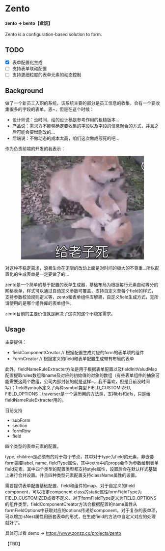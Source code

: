 # Zento

#### zento -> bento【盒饭】

Zento is a configuration-based solution to form.

## TODO

* [x] 表单配置化生成
* [ ] 支持表单联动配置
* [ ] 支持更细粒度的表单元素的动态控制

## Background

做了一个新员工入职的系统，该系统主要的部分是员工信息的收集，会有一个要收集很多的字段的表单。恩~，但是在这个时候：

* 设计师说：没时间，给的设计稿是参考作用的粗糙版本...
* 产品说：需求方不能够确定要收集的字段以及字段的信息聚合的方式，并且之后可能会要增删改的...
* 后端说：不做动态的成本太高，咱们这次做成写死的吧...

作为负责前端的开发的我表示：

<p align="center">
  <img width="400px" src="./godie.gif" />
</p>

对这种不稳定需求，浪费生命在无限的改动上面是对时间的极大的不尊重...所以配置化的生成表单是一定要做了的...

zento是一个简单的基于配置的表单生成器，基础布局为根据每行元素自动等分的网格表单，样式可以通过自动定义参数可覆盖，支持自定义至每个field的样式，支持参数校验规则定义等，zento和表单组件库解耦，自定义field生成方式，无所谓使用的是哪个组件库的表单组件。

zento目前的主要价值就是解决了这次的这个不稳定需求。

## Usage

主要提供：

* fieldComponentCreator // 根据配置生成对应的form的表单项的组件
* FormCreator // 根据定义的field和表单配置生成带有布局的表单

此外，fieldNameRuleExtracter方法是用于根据表单配置以及fieldInitValudMap配置提取rules数组和name及对应的初始值的对象的数组（有些表单组件的抽象可能需要这两个数组，公司内部封装的就是这样~，我不喜欢，但是目前没时间写）；fieldSymbols定义了两种symbol类型 FIELD_CUSTOMIZED, FIELD_OPTIONS；traverser是一个遍历用的方法类，支持bfs和dfs，只是给fieldNameRuleExtracter用的。

目前支持

* subForm
* section
* formRow
* field

四个类型的表单元素的配置。

type, children是必须有的对于每个节点，其中对于type为field的元素，非嵌套form需要label, name, fieldType属性，其中extra中的props会作为参数给到表单field元素。其中四个类型的配置类型都支持style属性，设置后会在默认样式基础上进行合并设置。并且四种类型元素配置支持className属性的设置。

需要提供表单配置基础配置、field和组件的map、对于自定义的field component，可以指定component class的static属性formFieldType为FIELD_CUSTOMIZED或者不定义，对于formFieldType定义为FIELD_OPTIONS的组件类型，fieldComponentCreator方法会根据配置的name属性从formFieldOptions中获取对应的options传递给component。对于复杂的表单项，可以增加isNest属性用嵌套表单的形式，在生成field的方法中自定义对应的处理就好了。

具体可以看 demo -> https://www.zonzz.co/projects/zento

【TBD】
